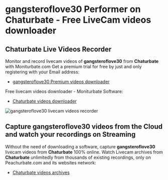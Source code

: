 # gangsteroflove30 Performer on Chaturbate - Free LiveCam videos downloader

## Chaturbate Live Videos Recorder

Monitor and record livecam videos of **gangsteroflove30** from **Chaturbate** with Moniturbate.com
Get a premium trial for free by just and only registering with your Email address:
* [gangsteroflove30 Premium videos downloader](https://moniturbate.com/request-demo-licence-key.html)

Free livecam videos downloader - Moniturbate Software:
* [Chaturbate videos downloader](https://moniturbate.com/moniturbate-download-software.html)

![gangsteroflove30 livecam videos recorder](https://peachurnet.com/templates/moniturbate-software.png)


## Capture gangsteroflove30 videos from the Cloud and watch your recordings on Streaming

Without the need of downloading a software, capture **gangsteroflove30** livecam videos from **Chaturbate** 100% online.
Watch Livecam archives from **Chaturbate** unlimitedly from thousands of existing recordings, only on Peachurbate.com and its websites network:
* [Chaturbate videos archives](https://peachurnet.com/)